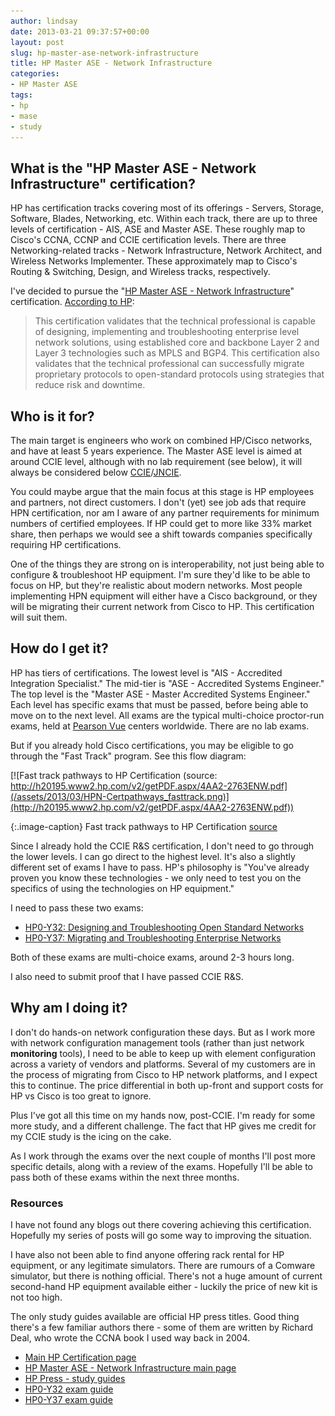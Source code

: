 ```yaml
---
author: lindsay
date: 2013-03-21 09:37:57+00:00
layout: post
slug: hp-master-ase-network-infrastructure
title: HP Master ASE - Network Infrastructure
categories:
- HP Master ASE
tags:
- hp
- mase
- study
---
```


## What is the "HP Master ASE - Network Infrastructure" certification?

HP has certification tracks covering most of its offerings - Servers, Storage, Software, Blades, Networking, etc. Within each track, there are up to three levels of certification - AIS, ASE and Master ASE. These roughly map to Cisco's CCNA, CCNP and CCIE certification levels. There are three Networking-related tracks - Network Infrastructure, Network Architect, and Wireless Networks Implementer. These approximately map to Cisco's Routing & Switching, Design, and Wireless tracks, respectively.

I've decided to pursue the "[HP Master ASE - Network Infrastructure](http://h10120.www1.hp.com/certification/data_card/HP_MASE_Network_Infrastructure_2011.html)" certification. [According to HP](http://h10120.www1.hp.com/certification/data_card/HP_MASE_Network_Infrastructure_2011.html):

> This certification validates that the technical professional is capable of designing, implementing and troubleshooting enterprise level network solutions, using established core and backbone Layer 2 and Layer 3 technologies such as MPLS and BGP4. This certification also validates that the technical professional can successfully migrate proprietary protocols to open-standard protocols using strategies that reduce risk and downtime.

## Who is it for?

The main target is engineers who work on combined HP/Cisco networks, and have at least 5 years experience. The Master ASE level is aimed at around CCIE level, although with no lab requirement (see below), it will always be considered below [CCIE](http://www.cisco.com/go/ccie)/[JNCIE](http://www.juniper.net/us/en/training/certification/e_track.html#jncieent).

You could maybe argue that the main focus at this stage is HP employees and partners, not direct customers. I don't (yet) see job ads that require HPN certification, nor am I aware of any partner requirements for minimum numbers of certified employees. If HP could get to more like 33% market share, then perhaps we would see a shift towards companies specifically requiring HP certifications.

One of the things they are strong on is interoperability, not just being able to configure & troubleshoot HP equipment. I'm sure they'd like to be able to focus on HP, but they're realistic about modern networks. Most people implementing HPN equipment will either have a Cisco background, or they will be migrating their current network from Cisco to HP. This certification will suit them.

## How do I get it?

HP has tiers of certifications. The lowest level is "AIS - Accredited Integration Specialist." The mid-tier is "ASE - Accredited Systems Engineer." The top level is the "Master ASE - Master Accredited Systems Engineer." Each level has specific exams that must be passed, before being able to move on to the next level. All exams are the typical multi-choice proctor-run exams, held at [Pearson Vue](http://www.pearsonvue.com/) centers worldwide. There are no lab exams.

But if you already hold Cisco certifications, you may be eligible to go through the "Fast Track" program. See this flow diagram:

[![Fast track pathways to HP Certification (source: http://h20195.www2.hp.com/v2/getPDF.aspx/4AA2-2763ENW.pdf](/assets/2013/03/HPN-Certpathways_fasttrack.png)](http://h20195.www2.hp.com/v2/getPDF.aspx/4AA2-2763ENW.pdf))

{:.image-caption}
Fast track pathways to HP Certification [source](http://h20195.www2.hp.com/v2/getPDF.aspx/4AA2-2763ENW.pdf)

Since I already hold the CCIE R&S certification, I don't need to go through the lower levels. I can go direct to the highest level. It's also a slightly different set of exams I have to pass. HP's philosophy is "You've already proven you know these technologies - we only need to test you on the specifics of using the technologies on HP equipment."

I need to pass these two exams:

* [HP0-Y32: Designing and Troubleshooting Open Standard Networks](http://www.certificationexplorer.com/Documents/HP0-Y32.pdf)
* [HP0-Y37: Migrating and Troubleshooting Enterprise Networks](http://www.certificationexplorer.com/Documents/HP0-Y37.pdf)

Both of these exams are multi-choice exams, around 2-3 hours long.

I also need to submit proof that I have passed CCIE R&S.

## Why am I doing it?

I don't do hands-on network configuration these days. But as I work more with network configuration management tools (rather than just network **monitoring** tools), I need to be able to keep up with element configuration across a variety of vendors and platforms. Several of my customers are in the process of migrating from Cisco to HP network platforms, and I expect this to continue. The price differential in both up-front and support costs for HP vs Cisco is too great to ignore.

Plus I've got all this time on my hands now, post-CCIE. I'm ready for some more study, and a different challenge. The fact that HP gives me credit for my CCIE study is the icing on the cake.

As I work through the exams over the next couple of months I'll post more specific details, along with a review of the exams. Hopefully I'll be able to pass both of these exams within the next three months.

### Resources

I have not found any blogs out there covering achieving this certification. Hopefully my series of posts will go some way to improving the situation.

I have also not been able to find anyone offering rack rental for HP equipment, or any legitimate simulators. There are rumours of a Comware simulator, but there is nothing official. There's not a huge amount of current second-hand HP equipment available either - luckily the price of new kit is not too high.

The only study guides available are official HP press titles. Good thing there's a few familiar authors there - some of them are written by Richard Deal, who wrote the CCNA book I used way back in 2004.

* [Main HP Certification page](http://h10120.www1.hp.com/certification/)
* [HP Master ASE - Network Infrastructure main page](http://h10120.www1.hp.com/certification/data_card/HP_MASE_Network_Infrastructure_2011.html)
* [HP Press - study guides](https://h30590.www3.hp.com/)
* [HP0-Y32 exam guide](http://www.certificationexplorer.com/Documents/HP0-Y32.pdf)
* [HP0-Y37 exam guide](http://www.certificationexplorer.com/Documents/HP0-Y37.pdf)
